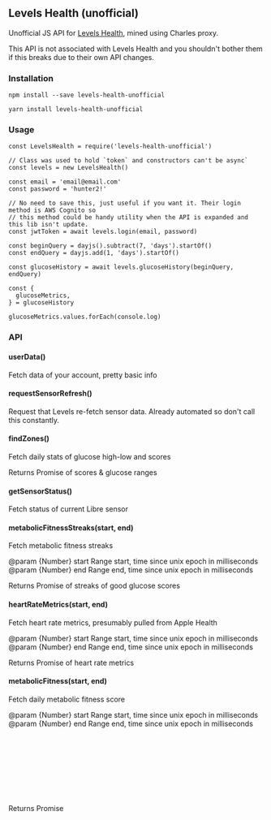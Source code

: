 ## Levels Health (unofficial)

Unofficial JS API for [Levels Health](https://www.levelshealth.com/), mined using Charles proxy.

This API is not associated with Levels Health and you shouldn't bother them if this breaks due to their own API changes.

### Installation

```
npm install --save levels-health-unofficial
```

```
yarn install levels-health-unofficial
```

### Usage

```
const LevelsHealth = require('levels-health-unofficial')

// Class was used to hold `token` and constructors can't be async`
const levels = new LevelsHealth()

const email = 'email@email.com'
const password = 'hunter2!'

// No need to save this, just useful if you want it. Their login method is AWS Cognito so
// this method could be handy utility when the API is expanded and this lib isn't update.
const jwtToken = await levels.login(email, password)

const beginQuery = dayjs().subtract(7, 'days').startOf()
const endQuery = dayjs.add(1, 'days').startOf()

const glucoseHistory = await levels.glucoseHistory(beginQuery, endQuery)

const {
  glucoseMetrics,
} = glucoseHistory

glucoseMetrics.values.forEach(console.log)
```

### API

#### userData()
Fetch data of your account, pretty basic info

#### requestSensorRefresh()
Request that Levels re-fetch sensor data. Already automated so don't call this constantly.

#### findZones()
Fetch daily stats of glucose high-low and scores

Returns Promise<Object> of scores & glucose ranges

#### getSensorStatus()
Fetch status of current Libre sensor

#### metabolicFitnessStreaks(start, end)
Fetch metabolic fitness streaks

@param {Number} start Range start, time since unix epoch in milliseconds
@param {Number} end Range end, time since unix epoch in milliseconds

Returns Promise<Object> of streaks of good glucose scores

#### heartRateMetrics(start, end)
Fetch heart rate metrics, presumably pulled from Apple Health

@param {Number} start Range start, time since unix epoch in milliseconds
@param {Number} end Range end, time since unix epoch in milliseconds

Returns Promise<Object> of heart rate metrics

#### metabolicFitness(start, end)
Fetch daily metabolic fitness score

@param {Number} start Range start, time since unix epoch in milliseconds
@param {Number} end Range end, time since unix epoch in milliseconds

Returns Promise<Object> of daily overall metabolic fitness score

#### getInsightFeed(start, end)
Fetch insight / news feed

@param {Number} start Range start, time since unix epoch in milliseconds
@param {Number} end Range end, time since unix epoch in milliseconds

Returns Promise<Object> of insights / news feeds

#### glucoseHistory(start, end)
Fetch raw glucose scores of range

@param {Number} start Range start, time since unix epoch in milliseconds
@param {Number} end Range end, time since unix epoch in milliseconds

Returns Promise<Object> of raw glucose scores along with stats
